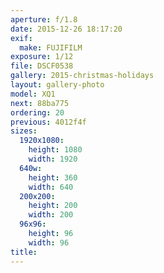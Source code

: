 ```yaml
---
aperture: f/1.8
date: 2015-12-26 18:17:20
exif:
  make: FUJIFILM
exposure: 1/12
file: DSCF0538
gallery: 2015-christmas-holidays
layout: gallery-photo
model: XQ1
next: 88ba775
ordering: 20
previous: 4012f4f
sizes:
  1920x1080:
    height: 1080
    width: 1920
  640w:
    height: 360
    width: 640
  200x200:
    height: 200
    width: 200
  96x96:
    height: 96
    width: 96
title: 
---
```


